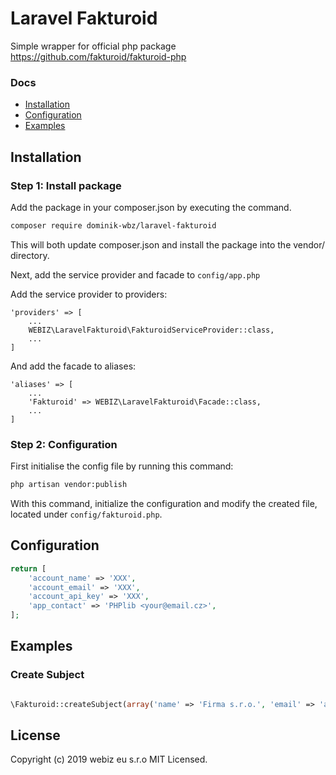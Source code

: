 # Laravel Fakturoid

Simple wrapper for official php package https://github.com/fakturoid/fakturoid-php

### Docs

-   [Installation](#installation)
-   [Configuration](#configuration)
-   [Examples](#examples)

## Installation

### Step 1: Install package

Add the package in your composer.json by executing the command.

```bash
composer require dominik-wbz/laravel-fakturoid
```

This will both update composer.json and install the package into the vendor/ directory.

Next, add the service provider and facade to `config/app.php`

Add the service provider to providers:

```
'providers' => [
    ...
    WEBIZ\LaravelFakturoid\FakturoidServiceProvider::class,
    ...
]
```

And add the facade to aliases:

```
'aliases' => [
    ...
    'Fakturoid' => WEBIZ\LaravelFakturoid\Facade::class,
    ...
]
```

### Step 2: Configuration

First initialise the config file by running this command:

```bash
php artisan vendor:publish
```

With this command, initialize the configuration and modify the created file, located under `config/fakturoid.php`.

## Configuration

```php
return [
    'account_name' => 'XXX',
    'account_email' => 'XXX',
    'account_api_key' => 'XXX',
    'app_contact' => 'PHPlib <your@email.cz>',
];
```

## Examples

### Create Subject

```php

\Fakturoid::createSubject(array('name' => 'Firma s.r.o.', 'email' => 'aloha@pokus.cz'));

```

## License

Copyright (c) 2019 webiz eu s.r.o MIT Licensed.
